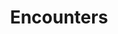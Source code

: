 ---
layout: home
title: Encounters
permalink: /category/encounters/
pagination: 
  enabled: true
  category: Encounters
  permalink: /:num/
--- 